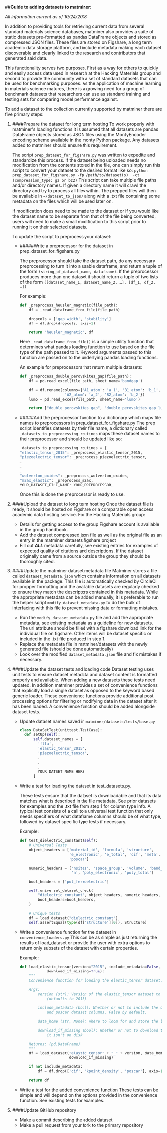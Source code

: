 ##**Guide to adding datasets to matminer:**

_All information current as of 10/24/2018_

In addition to providing tools for retrieving current data from several standard 
materials science databases, matminer also provides a suite of static datasets
pre-formatted as pandas DataFrame objects and stored as compressed JSON files. 
These files are stored on Figshare, a long term academic data storage platform,
and include metadata making each dataset discoverable and clearly linked to the
research and contributors that generated said data. 

This functionality serves two purposes. First as a way for others to quickly 
and easily access data used in research at the Hacking Materials group and 
second to provide the community with a set of standard datasets that can be 
used for benchmarking purposes. As the application of machine learning in 
materials science matures, there is a growing need for a group of benchmark 
datasets that researchers can use as standard training and testing sets for 
comparing model performance against.

To add a dataset to the collection currently supported by matminer there are 
five primary steps:

1.	####Prepare the dataset for long term hosting
      To work properly with matminer's loading functions it is assumed that 
      all datasets are pandas DataFrame objects stored as JSON files using the 
      MontyEncoder encoding scheme available in the monty Python package. Any 
      datasets added to matminer should ensure this requirement. 
      
      The script `prep_dataset_for_figshare.py` was written to expedite and 
      standardize this process. If the dataset being uploaded needs no 
      modification from the contents stored in the file, one can simply run this 
      script to convert your dataset to the desired format like so: 
      `python prep_dataset_for_figshare.py -fp /path/to/dataset(s) 
      -ct (compression_type: gz or bz2)` This script can take multiple file 
      paths and/or directory names. If given a directory name it will crawl
      the directory and try to process all files within. The prepped files will 
      then be available in `~/dataset_to_json/` along with a .txt file containing 
      some metadata on the files which will be used later on. 
      
      If modification does need to be made to the dataset or if you would 
      like the dataset name to be separate from that of the file being converted,
      users will need to make a small modification to this script prior to 
      running it on their selected datasets.
      
      To update the script to preprocess your dataset:
      - #####Write a preprocessor for the dataset in prep_dataset_for_figshare.py
        
        The preprocessor should take the dataset path, do any necessary 
        preprocessing to turn it into a usable dataframe, and return a tuple 
        of the form `(string_of_dataset_name, dataframe)`. 
        If the preprocessor produces more than one dataset it should 
        return a tuple of two lists of the form 
        `([dataset_name_1, dataset_name_2, …], [df_1, df_2, …])`
        
        For example:
        ```python
        def _preprocess_heusler_magnetic(file_path):
            df = _read_dataframe_from_file(file_path)

            dropcols = ['gap width', 'stability']
            df = df.drop(dropcols, axis=1)

            return "heusler_magnetic", df
        ```
        Here `_read_dataframe_from_file()` is a simple utility function that
        determines what pandas loading function to use based on the file type
        of the path passed to it. Keyword arguments passed to this function are
        passed on to the underlying pandas loading functions.
        
        An example for preprocessors that return multiple datasets:
        ```python
        def _preprocess_double_perovskites_gap(file_path):
            df = pd.read_excel(file_path, sheet_name='bandgap')

            df = df.rename(columns={'A1_atom': 'a_1', 'B1_atom': 'b_1',
                            'A2_atom': 'a_2', 'B2_atom': 'b_2'})
            lumo = pd.read_excel(file_path, sheet_name='lumo')

            return ["double_perovskites_gap", "double_perovskites_gap_lumo"], [df, lumo]
        ```
        
      - #####Add the preprocessor function to a dictionary which maps file names to preprocessors in prep_dataset_for_figshare.py
        The prep script identifies datasets by their file name, a dictionary 
        called `_datasets_to_preprocessing_routines` maps these dataset names
        to their preprocessor and should be updated like so:
        ```python
        _datasets_to_preprocessing_routines = {
        "elastic_tensor_2015": _preprocess_elastic_tensor_2015,
        "piezoelectric_tensor": _preprocess_piezoelectric_tensor,
        .
        .
        .
        "wolverton_oxides": _preprocess_wolverton_oxides,
        "m2ax_elastic": _preprocess_m2ax,
        YOUR_DATASET_FILE_NAME: YOUR_PREPROCESSOR,
        ```
        Once this is done the preprocessor is ready to use.

2.	####Upload the dataset to long term hosting
      Once the dataset file is ready, it should be hosted on Figshare
      or a comparable open access academic data hosting service. For the Hacking
      Materials group:
      - Details for getting access to the group Figshare account is available in
      the group handbook.
      - Add the dataset compressed json file as well as the original file as an 
      entry in the matminer datasets figshare project
      - Fill out **_ALL_** metadata carefully, see existing entries for 
      examples of expected quality of citations and descriptions. If the dataset
      originally came from a source outside the group they should be 
      thoroughly cited.

3.	####Update the matminer dataset metadata file
      Matminer stores a file called `dataset_metadata.json` which contains 
      information on all datasets available in the package. This file is 
      automatically checked by CircleCI for propper formatting and the 
      available datasets are regularly checked to ensure they match the 
      descriptors contained in this metadata. While the appropriate metadata
      can be added manually, it is preferable to run the helper script
      `modify_dataset_metadata.py` to do the bulk of interfacing with this file
      to prevent missing data or formatting mistakes.
      - Run the `modify_dataset_metadata.py` file and add the appropriate 
      metadata, see existing metadata as a guideline for new datasets. 
      The url attribute should be filled with a figshare download link for 
      the individual file on figshare. Other items will be dataset specific 
      or included in the .txt file produced in step 1.
      - Replace the metadata file in matminer/datasets with the 
      newly generated file (should be done automatically)
      - Look over the modified `dataset_metadata.json` file and 
      fix mistakes if necessary.

4.	####Update the dataset tests and loading code
      Dataset testing uses unit tests to ensure dataset metadata and dataset content
      is formatted properly and available. When adding a new datasets these tests 
      need updated. In addition matminer provides a set of convenience functions that
      explicitly load a single dataset as opposed to the keyword based generic loader.
      These convenience functions provide additional post processing options for
      filtering or modifying data in the dataset after it has been loaded. A 
      convenience function should be added alongside dataset tests.

      - Update dataset names saved in `matminer/datasets/tests/base.py`
        ```python
        class DataSetTest(unittest.TestCase):
          def setUp(self):
              self.dataset_names = [
                'flla',
                'elastic_tensor_2015',
                'piezoelectric_tensor',
                .
                .
                .
                YOUR DATSET NAME HERE
              ]
        ```
      - Write a test for loading the dataset in test_datasets.py. 
      
        These tests ensure that the dataset is downloadable and that its data matches what
        is described in the file metadata. See prior datasets for examples and 
        the .txt file from step 1 for column type info. A typical test consists of
        a call to a universal test function that only needs specifiers of what 
        dataframe columns should be of what type, followed by dataset specific type tests
        if necessary.
        
        Example:
        ```python
        def test_dielectric_constant(self):
            # Universal Tests
            object_headers = ['material_id', 'formula', 'structure',
                              'e_electronic', 'e_total', 'cif', 'meta',
                              'poscar']
    
            numeric_headers = ['nsites', 'space_group', 'volume', 'band_gap',
                               'n', 'poly_electronic', 'poly_total']
    
            bool_headers = ['pot_ferroelectric']
    
            self.universal_dataset_check(
                "dielectric_constant", object_headers, numeric_headers,
                bool_headers=bool_headers,
            )
    
            # Unique tests
            df = load_dataset("dielectric_constant")
            self.assertEqual(type(df['structure'][0]), Structure)
        ```
      - Write a convenience function for the dataset in `convenience_loaders.py`
        This can be as simple as just returning the results of load_dataset 
        or provide the user with extra options to return only subsets 
        of the dataset with certain properties.
        
        Example:
        ```python
        def load_elastic_tensor(version="2015", include_metadata=False, data_home=None,
                    download_if_missing=True):
            """
            Convenience function for loading the elastic_tensor dataset.
        
            Args:
                version (str): Version of the elastic_tensor dataset to load
                    (defaults to 2015)
        
                include_metadata (bool): Whether or not to include the cif, meta,
                    and poscar dataset columns. False by default.
        
                data_home (str, None): Where to loom for and store the loaded dataset
        
                download_if_missing (bool): Whether or not to download the dataset if
                    it isn't on disk
        
            Returns: (pd.DataFrame)
            """
            df = load_dataset("elastic_tensor" + "_" + version, data_home,
                              download_if_missing)
        
            if not include_metadata:
                df = df.drop(['cif', 'kpoint_density', 'poscar'], axis=1)
        
            return df
        ```
      - Write a test for the added convenience function
        These tests can be simple and will depend on the options provided in the
        convenience function. See existing tests for examples.

5.	####Update GitHub repository
      - Make a commit describing the added dataset
      - Make a pull request from your fork to the primary repository
